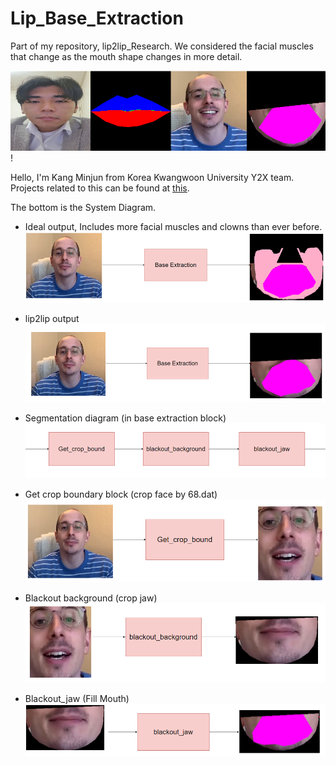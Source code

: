 # Lip_Base_Extraction
Part of my repository, lip2lip_Research. We considered the facial muscles that change as the mouth shape changes in more detail.

![](demo.png)!

Hello, I'm Kang Minjun from Korea Kwangwoon University Y2X team.
Projects related to this can be found at [this](https://github.com/Minjun-KANG/lip2lip_Research).

The bottom is the System Diagram.

* Ideal output, Includes more facial muscles and clowns than ever before.
![](Ideal_output.png)

* lip2lip output
![](lip2lip_output.png)

* Segmentation diagram (in base extraction block)
![](Segmentation_Diagram.png)

* Get crop boundary block (crop face by 68.dat)
![](Get_crop_bound.png)

* Blackout background (crop jaw)
![](Blackout_background.png)

* Blackout_jaw (Fill Mouth)
![](Blackout_jaw.png)
